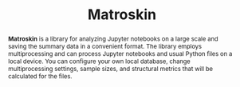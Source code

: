 ---
title: "Matroskin"
collection: tools
permalink: /tool/matroskin
tool: 'https://github.com/JetBrains-Research/Matroskin'
pdf: 'https://arxiv.org/pdf/2203.16718.pdf'
tag: 'A library for the large scale analysis of Jupyter notebooks.'
abstract: '<p><b>Matroskin</b> is a library for analyzing Jupyter notebooks on a large scale and saving the summary data in a convenient format. The library employs multiprocessing and can process Jupyter notebooks and usual Python files on a local device. You can configure your own local database, change multiprocessing settings, sample sizes, and structural metrics that will be calculated for the files.</p>'
---